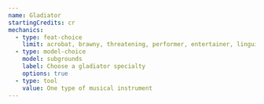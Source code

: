 ```yaml
---
name: Gladiator
startingCredits: cr
mechanics:
  - type: feat-choice
    limit: acrobat, brawny, threatening, performer, entertainer, linguist, athlete, durable
  - type: model-choice
    model: subgrounds
    label: Choose a gladiator specialty
    options: true
  - type: tool
    value: One type of musical instrument
---
```

